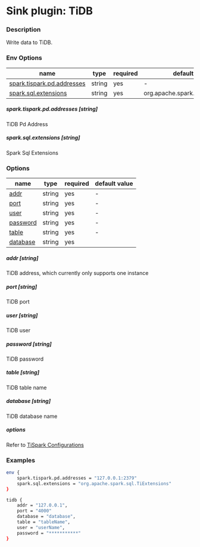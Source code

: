# Sink plugin: TiDB

### Description

Write data to TiDB.

### Env Options

| name           | type   | required | default value |
| -------------- | ------ | -------- | ------------- |
| [spark.tispark.pd.addresses](#spark.tispark.pd.addresses-string)       | string | yes      | -             |
| [spark.sql.extensions](#spark.sql.extensions-string)        | string | yes      | org.apache.spark.sql.TiExtensions         |

##### spark.tispark.pd.addresses [string]

TiDB Pd Address

##### spark.sql.extensions [string]

Spark Sql Extensions

### Options

| name             | type   | required | default value |
|------------------| ------ |----------|---------------|
| [addr](#addr-string)              | string | yes      | -             |
| [port](#port-string)              | string | yes      | -             |
| [user](#user-string)             | string | yes      | -             |
| [password](#password-string)         | string | yes      | -             |
| [table](#table-string)            | string | yes      | -             |
| [database](#database-string)        | string | yes       |        |

##### addr [string]

TiDB address, which currently only supports one instance

##### port [string]

TiDB port

##### user [string]

TiDB user

##### password [string]

TiDB password

##### table [string]

TiDB table name

##### database [string]

TiDB database name

##### options

Refer to [TiSpark Configurations](https://github.com/pingcap/tispark/blob/v2.4.1/docs/datasource_api_userguide.md)

### Examples

```bash
env {
    spark.tispark.pd.addresses = "127.0.0.1:2379"
    spark.sql.extensions = "org.apache.spark.sql.TiExtensions"
}

tidb {
    addr = "127.0.0.1",
    port = "4000"
    database = "database",
    table = "tableName",
    user = "userName",
    password = "***********"
}
```
